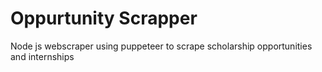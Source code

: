 # Oppurtunity Scrapper
Node js webscraper using puppeteer to scrape scholarship opportunities and internships
